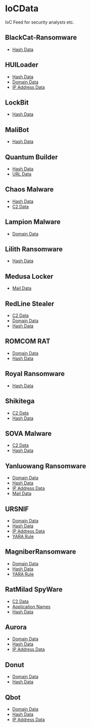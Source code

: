 # IoCData
IoC Feed for security analysts etc.

## BlackCat-Ransomware
- <a href="https://github.com/interprobe/IoCData/blob/main/BlackCat-Ransomware/blackcat-hashes.txt">Hash Data</a>

## HUILoader
- <a href="https://github.com/interprobe/IoCData/blob/main/HUILoader/huiloader-hashes.txt">Hash Data</a>
- <a href="https://github.com/interprobe/IoCData/blob/main/HUILoader/huiloader-domains.txt">Domain Data</a>
- <a href="https://github.com/interprobe/IoCData/blob/main/HUILoader/huiloader-ipaddrs.txt">IP Address Data</a>

## LockBit
- <a href="https://github.com/interprobe/IoCData/blob/main/LockBit/lockbit3-hashes.txt">Hash Data</a>

## MaliBot
- <a href="https://github.com/interprobe/IoCData/blob/main/MaliBot/malibot-hashes.txt">Hash Data</a>

## Quantum Builder
- <a href="https://github.com/interprobe/IoCData/blob/main/QuantumBuilder/quantumbuilder-hashes.txt">Hash Data</a>
- <a href="https://github.com/interprobe/IoCData/blob/main/QuantumBuilder/quantumbuilder-urls.txt">URL Data</a>

## Chaos Malware
- <a href="https://github.com/interprobe/IoCData/blob/main/ChaosMalware/ChaosMalware_hash.txt">Hash Data</a>
- <a href="https://github.com/interprobe/IoCData/blob/main/ChaosMalware/ChaosMalware_C2.txt">C2 Data</a>

## Lampion Malware
- <a href="https://github.com/interprobe/IoCData/blob/main/LampionMalware/LampionMalware_Domain_IP.txt">Domain Data</a>

## Lilith Ransomware
- <a href="https://github.com/interprobe/IoCData/blob/main/LilithRansomware/LilithRansomware_hash.txt">Hash Data</a>

## Medusa Locker
- <a href="https://github.com/interprobe/IoCData/blob/main/MedusaLocker/MedusaLocker_mail.txt">Mail Data</a>

## RedLine Stealer
- <a href="https://github.com/interprobe/IoCData/blob/main/RedlineStealer/RedlineStealer_C2.txt">C2 Data</a>
- <a href="https://github.com/interprobe/IoCData/blob/main/RedlineStealer/RedlineStealer_domain.txt">Domain Data</a>
- <a href="https://github.com/interprobe/IoCData/blob/main/RedlineStealer/RedlineStealer_hash.txt">Hash Data</a>

## ROMCOM RAT
- <a href="https://github.com/interprobe/IoCData/blob/main/ROMCOMRAT/ROMCOMRAT_domain.txt">Domain Data</a>
- <a href="https://github.com/interprobe/IoCData/blob/main/ROMCOMRAT/ROMCOMRAT_hash.txt">Hash Data</a>

## Royal Ransomware
- <a href="https://github.com/interprobe/IoCData/blob/main/RoyalRansomware/RoyalRansomware_hash.txt">Hash Data</a>

## Shikitega
- <a href="https://github.com/interprobe/IoCData/blob/main/Shikitega/Shikitega_C2.txt">C2 Data</a>
- <a href="https://github.com/interprobe/IoCData/blob/main/Shikitega/Shikitega_hash.txt">Hash Data</a>

## SOVA Malware
- <a href="https://github.com/interprobe/IoCData/blob/main/SOVAMalware/SOVAMalware_C2.txt">C2 Data</a>
- <a href="https://github.com/interprobe/IoCData/blob/main/SOVAMalware/SOVAMalware_hash.txt">Hash Data</a>

## Yanluowang Ransomware
- <a href="https://github.com/interprobe/IoCData/blob/main/YanluowangRansomware/YanluowangRansomware_domain.txt">Domain Data</a>
- <a href="https://github.com/interprobe/IoCData/blob/main/YanluowangRansomware/YanluowangRansomware_hash.txt">Hash Data</a>
- <a href="https://github.com/interprobe/IoCData/blob/main/YanluowangRansomware/YanluowangRansomware_IP.txt">IP Address Data</a>
- <a href="https://github.com/interprobe/IoCData/blob/main/YanluowangRansomware/YanluowangRansomware_mail.txt">Mail Data</a>

## URSNIF
- <a href="https://github.com/interprobe/IoCData/blob/main/URSNIF/URSNIF_domain.txt">Domain Data</a>
- <a href="https://github.com/interprobe/IoCData/blob/main/URSNIF/URSNIF_hash.txt">Hash Data</a>
- <a href="https://github.com/interprobe/IoCData/blob/main/URSNIF/URSNIF_IP.txt">IP Address Data</a>
- <a href="https://github.com/interprobe/IoCData/blob/main/URSNIF/URSNIF_LDR4.yara">YARA Rule</a>

## MagniberRansomware
- <a href="https://github.com/interprobe/IoCData/blob/main/MagniberRansomware/MagniberRansomware_domain.txt">Domain Data</a>
- <a href="https://github.com/interprobe/IoCData/blob/main/MagniberRansomware/MagniberRansomware_hash.txt">Hash Data</a>
- <a href="https://github.com/interprobe/IoCData/blob/main/MagniberRansomware/win_magniber_auto.yara">YARA Rule</a>

## RatMilad SpyWare
- <a href="https://github.com/interprobe/IoCData/blob/main/RatMilad/RatMilad_C2.txt">C2 Data</a>
- <a href="https://github.com/interprobe/IoCData/blob/main/RatMilad/RatMilad_application_names.txt">Application Names</a>
- <a href="https://github.com/interprobe/IoCData/blob/main/RatMilad/RatMilad_hash.txt">Hash Data</a>

## Aurora
- <a href="https://github.com/interprobe/IoCData/blob/main/Aurora/aurora_domain.txt">Domain Data</a>
- <a href="https://github.com/interprobe/IoCData/blob/main/Aurora/aurora_hash.txt">Hash Data</a>
- <a href="https://github.com/interprobe/IoCData/blob/main/Aurora/aurora_IP.txt">IP Address Data</a>

## Donut
- <a href="https://github.com/interprobe/IoCData/blob/main/Donut/donut_domain.txt">Domain Data</a>
- <a href="https://github.com/interprobe/IoCData/blob/main/Donut/donut_hash.txt">Hash Data</a>

## Qbot
- <a href="https://github.com/interprobe/IoCData/blob/main/Qbot/Qbot_domain.txt">Domain Data</a>
- <a href="https://github.com/interprobe/IoCData/blob/main/Qbot/Qbot_hash.txt">Hash Data</a>
- <a href="https://github.com/interprobe/IoCData/blob/main/Qbot/Qbot_IP.txt">IP Address Data</a>
